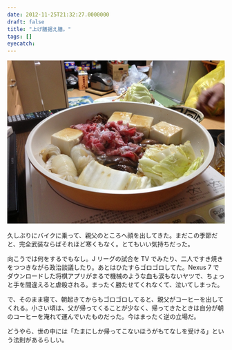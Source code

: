 ```yaml
---
date: 2012-11-25T21:32:27.0000000
draft: false
title: "上げ膳据え膳。"
tags: []
eyecatch: 
---
```

<p><img src="20121124173326.jpg" alt="f:id:daruyanagi:20121124173326j:plain" title="f:id:daruyanagi:20121124173326j:plain" class="hatena-fotolife"></p><p>久しぶりにバイクに乗って、親父のところへ顔を出してきた。まだこの季節だと、完全武装ならばそれほど寒くもなく。とてもいい気持ちだった。</p><p>向こうでは何をするでもなし。J リーグの試合を TV でみたり、二人ですき焼きをつつきながら政治談議したり。あとはひたすらゴロゴロしてた。Nexus 7 でダウンロードした将棋アプリがまるで機械のような血も涙もないヤツで、ちょっと手を間違えると虐殺される。まったく勝たせてくれなくて、泣いてしまった。</p><p>で、そのまま寝て、朝起きてからもゴロゴロしてると、親父がコーヒーを出してくれる。小さい頃は、父が帰ってくることが少なく、帰ってきたときは自分が朝のコーヒーを淹れて運んでいたものだった。今はまったく逆の立場だ。</p><p>どうやら、世の中には「たまにしか帰ってこないほうがもてなしを受ける」という法則があるらしい。</p>
